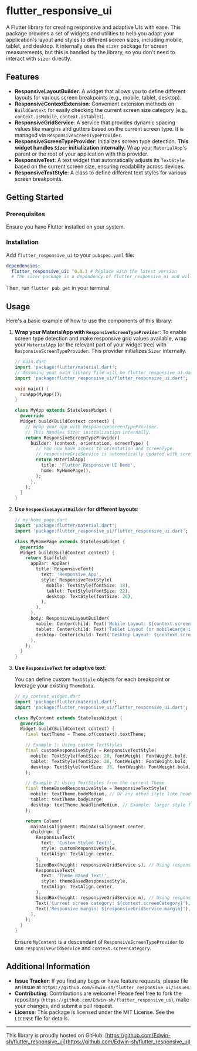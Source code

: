 # flutter_responsive_ui

A Flutter library for creating responsive and adaptive UIs with ease. This package provides a set of widgets and utilities to help you adapt your application's layout and styles to different screen sizes, including mobile, tablet, and desktop. It internally uses the `sizer` package for screen measurements, but this is handled by the library, so you don't need to interact with `sizer` directly.

## Features

* **ResponsiveLayoutBuilder**: A widget that allows you to define different layouts for various screen breakpoints (e.g., mobile, tablet, desktop).
* **ResponsiveContextExtension**: Convenient extension methods on `BuildContext` for easily checking the current screen size category (e.g., `context.isMobile`, `context.isTablet`).
* **ResponsiveGridService**: A service that provides dynamic spacing values like margins and gutters based on the current screen type. It is managed via `ResponsiveScreenTypeProvider`.
* **ResponsiveScreenTypeProvider**: Initializes screen type detection. **This widget handles `Sizer` initialization internally.** Wrap your `MaterialApp`'s parent or the root of your application with this provider.
* **ResponsiveText**: A text widget that automatically adjusts its `TextStyle` based on the current screen size, ensuring readability across devices.
* **ResponsiveTextStyle**: A class to define different text styles for various screen breakpoints.

## Getting Started

### Prerequisites

Ensure you have Flutter installed on your system.

### Installation

Add `flutter_responsive_ui` to your `pubspec.yaml` file:

```yaml
dependencies:
  flutter_responsive_ui: ^0.0.1 # Replace with the latest version
  # The sizer package is a dependency of flutter_responsive_ui and will be included automatically.
```

Then, run `flutter pub get` in your terminal.

## Usage

Here's a basic example of how to use the components of this library:

1. **Wrap your MaterialApp with `ResponsiveScreenTypeProvider`**:
    To enable screen type detection and make responsive grid values available, wrap your `MaterialApp` (or the relevant part of your widget tree) with `ResponsiveScreenTypeProvider`. This provider initializes `Sizer` internally.

    ```dart
    // main.dart
    import 'package:flutter/material.dart';
    // Assuming your main library file will be flutter_responsive_ui.dart
    import 'package:flutter_responsive_ui/flutter_responsive_ui.dart'; 

    void main() {
      runApp(MyApp());
    }

    class MyApp extends StatelessWidget {
      @override
      Widget build(BuildContext context) {
        // Wrap your app with ResponsiveScreenTypeProvider.
        // This handles Sizer initialization internally.
        return ResponsiveScreenTypeProvider(
          builder: (context, orientation, screenType) {
            // You now have access to orientation and screenType.
            // responsiveGridService is automatically updated with screenType.
            return MaterialApp(
              title: 'Flutter Responsive UI Demo',
              home: MyHomePage(),
            );
          },
        );
      }
    }
    ```

2. **Use `ResponsiveLayoutBuilder` for different layouts**:

    ```dart
    // my_home_page.dart
    import 'package:flutter/material.dart';
    import 'package:flutter_responsive_ui/flutter_responsive_ui.dart';

    class MyHomePage extends StatelessWidget {
      @override
      Widget build(BuildContext context) {
        return Scaffold(
          appBar: AppBar(
            title: ResponsiveText(
              text: 'Responsive App',
              style: ResponsiveTextStyle(
                mobile: TextStyle(fontSize: 18),
                tablet: TextStyle(fontSize: 22),
                desktop: TextStyle(fontSize: 26),
              ),
            ),
          ),
          body: ResponsiveLayoutBuilder(
            mobile: Center(child: Text('Mobile Layout: ${context.screenWidth.toStringAsFixed(2)}w')),
            tablet: Center(child: Text('Tablet Layout (or mobileLarge if defined): ${context.screenWidth.toStringAsFixed(2)}w')),
            desktop: Center(child: Text('Desktop Layout: ${context.screenWidth.toStringAsFixed(2)}w')),
          ),
        );
      }
    }
    ```

3. **Use `ResponsiveText` for adaptive text**:

    You can define custom `TextStyle` objects for each breakpoint or leverage your existing `ThemeData`.

    ```dart
    // my_content_widget.dart
    import 'package:flutter/material.dart';
    import 'package:flutter_responsive_ui/flutter_responsive_ui.dart';

    class MyContent extends StatelessWidget {
      @override
      Widget build(BuildContext context) {
        final textTheme = Theme.of(context).textTheme;

        // Example 1: Using custom TextStyles
        final customResponsiveStyle = ResponsiveTextStyle(
          mobile: TextStyle(fontSize: 20, fontWeight: FontWeight.bold, color: Colors.blue),
          tablet: TextStyle(fontSize: 28, fontWeight: FontWeight.bold, color: Colors.green),
          desktop: TextStyle(fontSize: 36, fontWeight: FontWeight.bold, color: Colors.red),
        );

        // Example 2: Using TextStyles from the current Theme
        final themeBasedResponsiveStyle = ResponsiveTextStyle(
          mobile: textTheme.bodyMedium, // Or any other style like headlineSmall, titleLarge etc.
          tablet: textTheme.bodyLarge,
          desktop: textTheme.headlineMedium, // Example: larger style for desktop
        );

        return Column(
          mainAxisAlignment: MainAxisAlignment.center,
          children: [
            ResponsiveText(
              text: 'Custom Styled Text!',
              style: customResponsiveStyle,
              textAlign: TextAlign.center,
            ),
            SizedBox(height: responsiveGridService.s), // Using responsive spacing
            ResponsiveText(
              text: 'Theme Based Text!',
              style: themeBasedResponsiveStyle,
              textAlign: TextAlign.center,
            ),
            SizedBox(height: responsiveGridService.m), // Using responsive spacing
            Text('Current screen category: ${context.screenCategory}'),
            Text('Responsive margin: ${responsiveGridService.margin}'),
          ],
        );
      }
    }
    ```

    Ensure `MyContent` is a descendant of `ResponsiveScreenTypeProvider` to use `responsiveGridService` and `context.screenCategory`.

## Additional Information

* **Issue Tracker**: If you find any bugs or have feature requests, please file an issue at `https://github.com/Edwin-sh/flutter_responsive_ui/issues`.
* **Contributing**: Contributions are welcome! Please feel free to fork the repository (`https://github.com/Edwin-sh/flutter_responsive_ui`), make your changes, and submit a pull request.
* **License**: This package is licensed under the MIT License. See the `LICENSE` file for details.

---

This library is proudly hosted on GitHub: [https://github.com/Edwin-sh/flutter_responsive_ui](https://github.com/Edwin-sh/flutter_responsive_ui)
